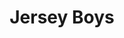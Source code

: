 ---
title: Jersey Boys
year: 2023
opening_date: 2023-04-27
closing_date: 2023-06-04
layout: productions
image: 
image_caption:
image_credit:
playbill: 
category: 
Theatre: The Alhambra Theatre & Dining
Venue: Alhambra Theatre
cast:
  Tommy DeVito: Matt Michael
  Frankie Valli: Nick Anastasia
  Bob Gaudio: Christian Melhuish
  Bob Crewe: Mel Nash
  Nick Massi: 
  Gyp DeCarlo: 
  Mary Delgado: 
  Joe Pesci: Brandon Leporati
crew:
orchestra:
showtimes:
  - 2023-04-27 18:00:00
  - 2023-04-28 18:00:00
  - 2023-04-29 12:00:00
  - 2023-04-29 18:00:00
  - 2023-04-30 12:00:00
  - 2023-04-30 18:00:00
  - 2023-05-02 18:00:00
  - 2023-05-03 18:00:00
  - 2023-05-04 18:00:00
  - 2023-05-05 18:00:00
  - 2023-05-06 12:00:00
  - 2023-05-06 18:00:00
  - 2023-05-07 12:00:00
  - 2023-05-07 18:00:00
  - 2023-05-09 18:00:00
  - 2023-05-10 18:00:00
  - 2023-05-11 18:00:00
  - 2023-05-12 18:00:00
  - 2023-05-13 12:00:00
  - 2023-05-13 18:00:00
  - 2023-05-14 12:00:00
  - 2023-05-14 18:00:00
  - 2023-05-16 18:00:00
  - 2023-05-17 18:00:00
  - 2023-05-18 18:00:00
  - 2023-05-19 18:00:00
  - 2023-05-20 12:00:00
  - 2023-05-20 18:00:00
  - 2023-05-21 12:00:00
  - 2023-05-21 18:00:00
  - 2023-05-23 18:00:00
  - 2023-05-24 18:00:00
  - 2023-05-25 18:00:00
  - 2023-05-26 18:00:00
  - 2023-05-27 12:00:00
  - 2023-05-27 18:00:00
  - 2023-05-28 12:00:00
  - 2023-05-28 18:00:00
  - 2023-05-30 18:00:00
  - 2023-05-31 18:00:00
  - 2023-06-01 18:00:00
  - 2023-06-02 18:00:00
  - 2023-06-03 12:00:00
  - 2023-06-03 18:00:00
  - 2023-06-04 12:00:00
  - 2023-06-05 18:00:00
external_links: 
  "Oh, What a Night! with Jersey Boys at The Alhambra": https://web.archive.org/web/20230516195146/https://folioweekly.com/2023/04/29/oh-what-a-night-with-jersey-boys-at-the-alhambra/
---